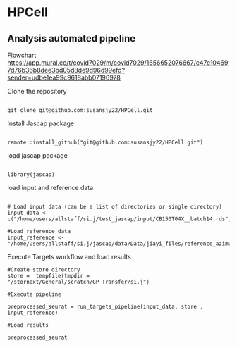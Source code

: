 # HPCell

## Analysis automated pipeline

Flowchart
https://app.mural.co/t/covid7029/m/covid7029/1656652076667/c47e104697d76b36b8dee3bd05d8de9d96d99efd?sender=udbe1ea99c9618abb07196978

Clone the repository

```{bash}

git clone git@github.com:susansjy22/HPCell.git

```

Install Jascap package 

```{bash}

remote::install_github("git@github.com:susansjy22/HPCell.git")

```

load jascap package 

```{bash}

library(jascap)

```

load input and reference data

```{bash}

# Load input data (can be a list of directories or single directory)
input_data <- c("/home/users/allstaff/si.j/test_jascap/input/CB150T04X__batch14.rds","/home/users/allstaff/si.j/test_jascap/input/CB291T01X__batch8.rds")

#Load reference data 
input_reference <- "/home/users/allstaff/si.j/jascap/data/Data/jiayi_files/reference_azimuth.rds"

```

Execute Targets workflow and load results

```{bash}
#Create store directory 
store =  tempfile(tmpdir = "/stornext/General/scratch/GP_Transfer/si.j")

#Execute pipeline

preprocessed_seurat = run_targets_pipeline(input_data, store , input_reference)

#Load results

preprocessed_seurat

```



